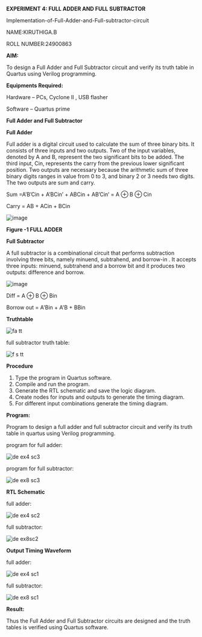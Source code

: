 **EXPERIMENT 4: FULL ADDER AND  FULL SUBTRACTOR**

Implementation-of-Full-Adder-and-Full-subtractor-circuit


NAME:KIRUTHIGA.B


ROLL NUMBER:24900863

**AIM:**


To design a Full Adder and Full Subtractor circuit and verify its truth table in Quartus using Verilog programming.


**Equipments Required:**


Hardware – PCs, Cyclone II , USB flasher


Software – Quartus prime


**Full Adder and Full Subtractor**


**Full Adder**


Full adder is a digital circuit used to calculate the sum of three binary bits. It consists of three inputs and two outputs. Two of the input variables, denoted by A and B, represent the two significant bits to be added. The third input, Cin, represents the carry from the previous lower significant position. Two outputs are necessary because the arithmetic sum of three binary digits ranges in value from 0 to 3, and binary 2 or 3 needs two digits. The two outputs are sum and carry.

Sum =A’B’Cin + A’BCin’ + ABCin + AB’Cin’ = A ⊕ B ⊕ Cin 

Carry = AB + ACin + BCin


![image](https://github.com/naavaneetha/FULL_ADDER_SUBTRACTOR/assets/154305477/0f30ba51-5ffb-4198-845f-18e054f675e7)


**Figure -1 FULL ADDER**


**Full Subtractor**


A full subtractor is a combinational circuit that performs subtraction involving three bits, namely minuend, subtrahend, and borrow-in . It accepts three inputs: minuend, subtrahend and a borrow bit and it produces two outputs: difference and borrow.


![image](https://github.com/naavaneetha/FULL_ADDER_SUBTRACTOR/assets/154305477/02b24f51-ab51-4304-9ad6-7b81ffc1ead5)


Diff = A ⊕ B ⊕ Bin 

Borrow out = A'Bin + A'B + BBin


**Truthtable**


![fa tt](https://github.com/user-attachments/assets/781a1cef-12ae-499c-a87c-29fe3f68e33c)


full subtractor truth table:


![f s tt](https://github.com/user-attachments/assets/fdc483e8-fd9c-441e-8474-f0e632f21b0e)



**Procedure**

 1. Type the program in Quartus software.
 2. Compile and run the program.
 3. Generate the RTL schematic and save the logic diagram.
 4. Create nodes for inputs and outputs to generate the timing diagram.
 5. For different input combinations generate the timing diagram.


**Program:**

 Program to design a full adder and full subtractor circuit and verify its truth table in quartus using Verilog programming. 
 
 
 program for full adder:
 
 
 ![de ex4 sc3](https://github.com/user-attachments/assets/c262ae2a-5e68-4b6d-ac8b-a856c4ed7e72)

 
 program for full subtractor:

 
 ![de ex8 sc3](https://github.com/user-attachments/assets/6004f5a6-2e9e-4771-9fec-7c0119a7eee6)



**RTL Schematic**


full adder:


![de ex4 sc2](https://github.com/user-attachments/assets/36b72cd9-5737-47e5-bae5-5e1c3230e0bf)


full subtractor:


![de ex8sc2](https://github.com/user-attachments/assets/c71fe8e7-533e-45a4-b68c-be065361fd22)




**Output Timing Waveform**


full adder:

![de ex4 sc1](https://github.com/user-attachments/assets/fa6ca926-4eef-47fc-96c7-fc182be81b5a)


full subtractor:


![de ex8 sc1](https://github.com/user-attachments/assets/ac18b2bb-bbcf-480f-88eb-379e8dea397e)



**Result:**

Thus the Full Adder and Full Subtractor circuits are designed and the truth tables is verified using Quartus software.



